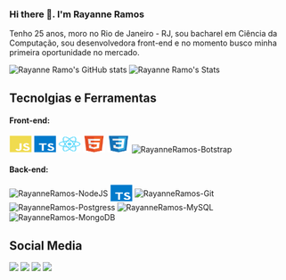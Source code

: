 ### Hi there 👋. I'm Rayanne Ramos

<p align="left">Tenho 25 anos, moro no Rio de Janeiro - RJ, sou bacharel em Ciência da Computação, sou desenvolvedora front-end e
  no momento busco minha primeira oportunidade no mercado.
</p>

<div>
  <img height="205px" src="https://github-readme-stats-beryl.vercel.app/api?username=RayanneRamos&theme=dracula&show_icons=true" alt="Rayanne Ramo's GitHub stats"><img>
  <img height="205px" src="https://github-readme-stats-beryl.vercel.app/api/top-langs/?username=RayanneRamos&theme=dracula" alt="Rayanne Ramo's Stats" ><img>
</div>

## Tecnolgias e Ferramentas

<div>
  <h4 align="left">Front-end:</h4>
  <p align="left">
    <img alt="RayanneRamos-Js" height="30" width="40" src="https://raw.githubusercontent.com/devicons/devicon/master/icons/javascript/javascript-plain.svg">
    <img alt="RayanneRamos-Ts" height="30" width="40" src="https://raw.githubusercontent.com/devicons/devicon/master/icons/typescript/typescript-plain.svg">
    <img alt="RayanneRamos-React" height="30" width="40" src="https://raw.githubusercontent.com/devicons/devicon/master/icons/react/react-original.svg">
    <img alt="RayanneRamos-HTML" height="30" width="40" src="https://raw.githubusercontent.com/devicons/devicon/master/icons/html5/html5-original.svg">
    <img alt="RayanneRamos-CSS" height="30" width="40" src="https://raw.githubusercontent.com/devicons/devicon/master/icons/css3/css3-original.svg">
    <img alt="RayanneRamos-Botstrap" height="30" width="40" src="https://user-images.githubusercontent.com/43352880/192314860-74681e97-543b-409f-bd35-696ea9838b1b.png">
  </p>

  <h4 align="left">Back-end:</h4>
  <p align="left">
    <img align="center" alt="RayanneRamos-NodeJS" height="30" width="40" src="https://user-images.githubusercontent.com/43352880/192315814-f61d3db9-b48a-437b-b80a-d86e358e9d94.png">
    <img align="center" alt="RayanneRamos-Ts" height="30" width="40" src="https://raw.githubusercontent.com/devicons/devicon/master/icons/typescript/typescript-plain.svg">
    <img align="center" alt="RayanneRamos-Git" height="30" width="40" src="https://user-images.githubusercontent.com/43352880/192318154-a8c6df35-e6a6-46e6-abe6-9f244646e540.png">
    <img align="center" alt="RayanneRamos-Postgress" height="30" width="40" src="https://user-images.githubusercontent.com/43352880/199116310-ed9fd95b-8b02-4136-a267-4763f9d69f28.png">
    <img align="center" alt="RayanneRamos-MySQL" height="30" width="40" src="https://user-images.githubusercontent.com/43352880/192315859-2d1e3270-8a1a-419f-abec-88b88b119bbe.png">
    <img align="center" alt="RayanneRamos-MongoDB" height="30" width="40" src="https://user-images.githubusercontent.com/43352880/192315869-c0fa9a20-8e83-4c8d-8c8a-369f1f5e2a14.png">
  </p>
</div>

## Social Media
<div>
  <a href="https://www.instagram.com/rayanne_ramos" target="_blank"><img src="https://img.shields.io/badge/-Instagram-%23E4405F?style=for-the-badge&logo=instagram&logoColor=white" target="_blank"></a>
 	<a href="https://www.twitch.tv/rayanneramos" target="_blank"><img src="https://img.shields.io/badge/Twitch-9146FF?style=for-the-badge&logo=twitch&logoColor=white" target="_blank"></a>
   <a href = "mailto:rayanneramosoficial@gmail.com"><img src="https://img.shields.io/badge/-Gmail-%23333?style=for-the-badge&logo=gmail&logoColor=white" target="_blank"></a>
  <a href="https://www.linkedin.com/in/rayanne-ramos-97abb0181" target="_blank"><img src="https://img.shields.io/badge/-LinkedIn-%230077B5?style=for-the-badge&logo=linkedin&logoColor=white" target="_blank"></a> 

  <!--
  ![Snake animation](https://github.com/RayanneRamos/RayanneRamos/blob/output/github-contribution-grid-snake.svg)
  -->
</div>


<!--
**RayanneRamos/RayanneRamos** is a ✨ _special_ ✨ repository because its `README.md` (this file) appears on your GitHub profile.

Here are some ideas to get you started:

- 🔭 I’m currently working on ...
- 🌱 I’m currently learning ...
- 👯 I’m looking to collaborate on ...
- 🤔 I’m looking for help with ...
- 💬 Ask me about ...
- 📫 How to reach me: ...
- 😄 Pronouns: ...
- ⚡ Fun fact: ...
-->
